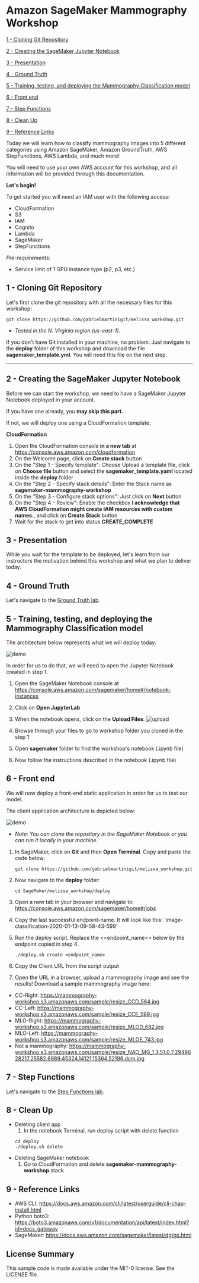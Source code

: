 # Amazon SageMaker Mammography Workshop

[1 - Cloning Git Repository](#1---cloning-git-repository)

[2 - Creating the SageMaker Jupyter Notebook](#2---creating-the-sagemaker-jupyter-notebook)

[3 - Presentation](#3---presentation)

[4 - Ground Truth](#4---ground-truth)

[5 - Training, testing, and deploying the Mammography Classification model](#5---training-testing-and-deploying-the-mammography-classification-model)

[6 - Front end](#6---front-end)

[7 - Step Functions](#7---step-functions)

[8 - Clean Up](#8---clean-up)

[9 - Reference Links](#9---reference-links)


Today we will learn how to classify mammography images into 5 different categories using Amazon SageMaker, Amazon GroundTruth, AWS StepFunctions, AWS Lambda, and much more!

You will need to use your own AWS account for this workshop, and all information will be provided through this documentation.

**Let's begin!**

To get started you will need an IAM user with the following access:
- CloudFormation
- S3
- IAM
- Cognito
- Lambda
- SageMaker
- StepFunctions

*Pre-requirements:*
- Service limit of 1 GPU instance type (p2, p3, etc.)

## 1 - Cloning Git Repository

Let's first clone the git repository with all the necessary files for this workshop:

    
    git clone https://github.com/gabrielmartinigit/melissa_workshop.git
    
* _Tested in the N. Virginia region (us-east-1)._

If you don't have Git installed in your machine, no problem. Just navigate to the **deploy** folder of this workshop and download the file **sagemaker_template.yml**.
You will need this file on the next step. 

***

## 2 - Creating the SageMaker Jupyter Notebook

Before we can start the workshop, we need to have a SageMaker Jupyter Notebook deployed in your account.

If you have one already, you **may skip this part**. 

If not, we will deploy one using a CloudFormation template: 

**CloudFormation**
1. Open the CloudFormation console **in a new tab** at https://console.aws.amazon.com/cloudformation
2. On the Welcome page, click on **Create stack** button
3. On the "Step 1 - Specify template": Choose Upload a template file, click on **Choose file** button and select the **sagemaker_template.yaml** located inside the **deploy** folder
4. On the "Step 2 - Specify stack details": Enter the Stack name as **sagemaker-mammography-workshop**
5. On the "Step 3 - Configure stack options": Just click on **Next** button
6. On the "Step 4 - Review": Enable the checkbox **I acknowledge that AWS CloudFormation might create IAM resources with custom names.**, and click on **Create Stack** button
7. Wait for the stack to get into status **CREATE_COMPLETE**


## 3 - Presentation

While you wait for the template to be deployed, let's learn from our instructors the motivation behind this workshop and what we plan to deliver today.


## 4 - Ground Truth

Let's navigate to the [Ground Truth lab](groundtruth#sagemaker-ground-truth).

## 5 - Training, testing, and deploying the Mammography Classification model

The architecture below represents what we will deploy today:

![demo](images/backend-architecture.png)

In order for us to do that, we will need to open the Jupyter Notebook created in step 1.

1. Open the SageMaker Notebook console at https://console.aws.amazon.com/sagemaker/home#/notebook-instances
2. Click on **Open JupyterLab**
3. When the notebook opens, click on the **Upload Files**:
![upload](images/upload-sign.png) 

4. Browse through your files to go to workshop folder you cloned in the step 1 
5. Open **sagemaker** folder to find the workshop's notebook (.ipynb file)
6. Now follow the instructions described in the notebook (.ipynb file) 

## 6 - Front end

We will now deploy a front-end static application in order for us to test our model.

The client application architecture is depicted below:

![demo](images/architecture.jpg)

* _Note: You can clone the repository in the SageMaker Notebook or you can run it locally in your machine._


1. In SageMaker, click on **Git** and then **Open Terminal**. Copy and paste the code below:
    ```
    git clone https://github.com/gabrielmartinigit/melissa_workshop.git
    ```
2. Now navigate to the **deploy** folder:
    ```
    cd SageMaker/melissa_workshop/deploy
    ```
3. Open a new tab in your browser and navigate to:
    https://console.aws.amazon.com/sagemaker/home#/jobs

4. Copy the last successful endpoint-name. It will look like this: 'image-classification-2020-01-13-09-58-43-599'

5. Run the deploy script. Replace the <<endpoint_name>> below by the endpoint copied in step 4.
    ```
    ./deploy.sh create <endpoint_name>
    ```
3. Copy the Client URL from the script output
4. Open the URL in a browser, upload a mammography image and see the results!
Download a sample mammography image here: 

* CC-Right: https://mammography-workshop.s3.amazonaws.com/sample/resize_CCD_564.jpg
* CC-Left: https://mammography-workshop.s3.amazonaws.com/sample/resize_CCE_599.jpg
* MLO-Right: https://mammography-workshop.s3.amazonaws.com/sample/resize_MLOD_682.jpg
* MLO-Left: https://mammography-workshop.s3.amazonaws.com/sample/resize_MLOE_743.jpg
* Not a mammography: https://mammography-workshop.s3.amazonaws.com/sample/resize_NAO_MG_1.3.51.0.7.2949628217.25582.6989.45324.14121.15364.52196.dcm.jpg


## 7 - Step Functions

Let's navigate to the [Step Functions lab](workflow#ml-workflow).


## 8 - Clean Up
* Deleting client app
    1. In the notebook Terminal, run deploy script with delete function
    ```
    cd deploy
    ./deploy.sh delete
    ```
* Deleting SageMaker notebook
    1. Go to CloudFormation and delete **sagemaker-mammography-workshop** stack

## 9 - Reference Links
* AWS CLI: https://docs.aws.amazon.com/cli/latest/userguide/cli-chap-install.html
* Python boto3: https://boto3.amazonaws.com/v1/documentation/api/latest/index.html?id=docs_gateway
* SageMaker: https://docs.aws.amazon.com/sagemaker/latest/dg/gs.html

## License Summary
This sample code is made available under the MIT-0 license. See the LICENSE file.